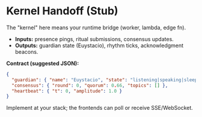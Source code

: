 # Kernel Handoff (Stub)

The "kernel" here means your runtime bridge (worker, lambda, edge fn).
- **Inputs:** presence pings, ritual submissions, consensus updates.
- **Outputs:** guardian state (Euystacio), rhythm ticks, acknowledgment beacons.

**Contract (suggested JSON):**
```json
{
  "guardian": { "name": "Euystacio", "state": "listening|speaking|sleeping", "lastPresence": 0 },
  "consensus": { "round": 0, "quorum": 0.66, "topics": [] },
  "heartbeat": { "t": 0, "amplitude": 1.0 }
}
```
Implement at your stack; the frontends can poll or receive SSE/WebSocket.